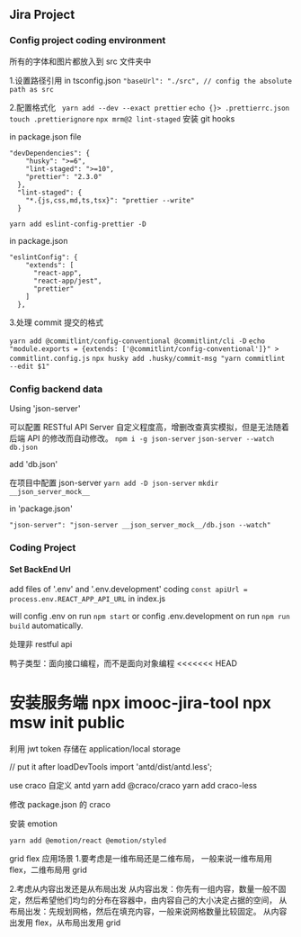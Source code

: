 ## Jira Project

### Config project coding environment

所有的字体和图片都放入到 src 文件夹中

1.设置路径引用
in tsconfig.json
`"baseUrl": "./src", // config the absolute path as src`

2.配置格式化
` yarn add --dev --exact prettier`
`echo {}> .prettierrc.json`
`touch .prettierignore`
`npx mrm@2 lint-staged` 安装 git hooks

in package.json file

```
"devDependencies": {
    "husky": ">=6",
    "lint-staged": ">=10",
    "prettier": "2.3.0"
  },
  "lint-staged": {
    "*.{js,css,md,ts,tsx}": "prettier --write"
  }
```

`yarn add eslint-config-prettier -D`

in package.json

```
"eslintConfig": {
    "extends": [
      "react-app",
      "react-app/jest",
      "prettier"
    ]
  },
```

3.处理 commit 提交的格式

`yarn add @commitlint/config-conventional @commitlint/cli -D`
`echo "module.exports = {extends: ['@commitlint/config-conventional']}" > commitlint.config.js`
`npx husky add .husky/commit-msg "yarn commitlint --edit $1"`

### Config backend data

Using 'json-server'

可以配置 RESTful API Server 自定义程度高，增删改查真实模拟，但是无法随着后端 API 的修改而自动修改。
`npm i -g json-server`
`json-server --watch db.json`

add 'db.json'

在项目中配置 json-server
`yarn add -D json-server`
`mkdir __json_server_mock__`

in 'package.json'

```
"json-server": "json-server __json_server_mock__/db.json --watch"
```

### Coding Project

#### Set BackEnd Url

add files of '.env' and '.env.development'
coding `const apiUrl = process.env.REACT_APP_API_URL` in index.js

will config .env on run `npm start` or config .env.development on run `npm run build` automatically.

处理非 restful api

鸭子类型：面向接口编程，而不是面向对象编程
<<<<<<< HEAD

安装服务端
npx imooc-jira-tool
npx msw init public
=======

利用 jwt token 存储在 application/local storage

// put it after loadDevTools
import 'antd/dist/antd.less';

use craco 自定义 antd
yarn add @craco/craco
yarn add craco-less

修改 package.json 的 craco

安装 emotion

`yarn add @emotion/react @emotion/styled`

grid flex 应用场景 1.要考虑是一维布局还是二维布局，
一般来说一维布局用 flex，二维布局用 grid

2.考虑从内容出发还是从布局出发
从内容出发：你先有一组内容，数量一般不固定，然后希望他们均匀的分布在容器中，由内容自己的大小决定占据的空间，
从布局出发：先规划网格，然后在填充内容，一般来说网格数量比较固定。
从内容出发用 flex，从布局出发用 grid
